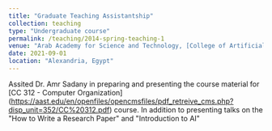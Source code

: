 ```yaml
---
title: "Graduate Teaching Assistantship"
collection: teaching
type: "Undergraduate course"
permalink: /teaching/2014-spring-teaching-1
venue: "Arab Academy for Science and Technology, [College of Artificial Intelligence](https://aast.edu/en/colleges/CAI/elalamein/)"
date: 2021-09-01
location: "Alexandria, Egypt"
---
```


Assited Dr. Amr Sadany in preparing and presenting the course material for [CC 312 - Computer Organization] (https://aast.edu/en/openfiles/opencmsfiles/pdf_retreive_cms.php?disp_unit=352/CC%20312.pdf) course. In addition to presenting talks on the "How to Write a Research Paper" and "Introduction to AI"